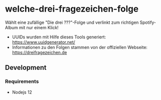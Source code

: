 # welche-drei-fragezeichen-folge

Wählt eine zufällige "Die drei ???"-Folge und verlinkt zum richtigen Spotify-Album mit nur einem Klick!

- UUIDs wurden mit Hilfe dieses Tools generiert: https://www.uuidgenerator.net/
- Informationen zu den Folgen stammen von der offiziellen Webseite: https://dreifragezeichen.de


## Development

### Requirements

- Nodejs 12
